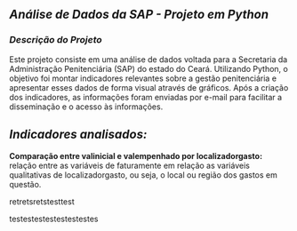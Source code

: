 ## *Análise de Dados da SAP - Projeto em Python*
### *Descrição do Projeto*
Este projeto consiste em uma análise de dados voltada para a Secretaria da Administração Penitenciária (SAP) do estado do Ceará. Utilizando Python, o objetivo foi montar indicadores relevantes sobre a gestão penitenciária e apresentar esses dados de forma visual através de gráficos. Após a criação dos indicadores, as informações foram enviadas por e-mail para facilitar a disseminação e o acesso às informações.

## *Indicadores analisados:*
**Comparação entre valinicial e valempenhado por localizadorgasto:** relação entre as variáveis de faturamente em relação as variáveis qualitativas de localizadorgasto, ou seja, o local ou região dos gastos em questão.<br />

retretsretstesttest<br />

testestestestestestestes<br />
